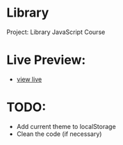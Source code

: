 # Library
Project: Library JavaScript Course

# Live Preview: 
- [view live](https://n3meee.github.io/Library/)

# TODO:
- Add current theme to localStorage
- Clean the code (if necessary)
